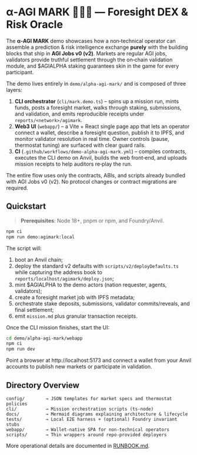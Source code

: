 # α‑AGI MARK 🔮🌌✨ — Foresight DEX & Risk Oracle

The **α‑AGI MARK** demo showcases how a non‑technical operator can assemble a
prediction & risk intelligence exchange **purely** with the building blocks that
ship in **AGI Jobs v0 (v2)**. Markets are regular AGI jobs, validators provide
truthful settlement through the on‑chain validation module, and $AGIALPHA
staking guarantees skin in the game for every participant.

The demo lives entirely in `demo/alpha-agi-mark/` and is composed of three
layers:

1. **CLI orchestrator** (`cli/mark.demo.ts`) – spins up a mission run, mints
   funds, posts a foresight market, walks through staking, submissions, and
   validation, and emits reproducible receipts under `reports/<network>/agimark`.
2. **Web3 UI** (`webapp/`) – a Vite + React single page app that lets an
   operator connect a wallet, describe a foresight question, publish it to IPFS,
   and monitor validator resolution in real time. Owner controls (pause,
   thermostat tuning) are surfaced with clear guard rails.
3. **CI** (`.github/workflows/demo-alpha-agi-mark.yml`) – compiles contracts,
   executes the CLI demo on Anvil, builds the web front‑end, and uploads mission
   receipts to help auditors re‑play the run.

The entire flow uses only the contracts, ABIs, and scripts already bundled with
AGI Jobs v0 (v2). No protocol changes or contract migrations are required.

## Quickstart

> **Prerequisites**: Node 18+, pnpm or npm, and Foundry/Anvil.

```bash
npm ci
npm run demo:agimark:local
```

The script will:

1. boot an Anvil chain;
2. deploy the standard v2 defaults with `scripts/v2/deployDefaults.ts` while
   capturing the address book to
   `reports/localhost/agimark/deploy.json`;
3. mint $AGIALPHA to the demo actors (nation requester, agents, validators);
4. create a foresight market job with IPFS metadata;
5. orchestrate stake deposits, submissions, validator commits/reveals, and
   final settlement;
6. emit `mission.md` plus granular transaction receipts.

Once the CLI mission finishes, start the UI:

```bash
cd demo/alpha-agi-mark/webapp
npm ci
npm run dev
```

Point a browser at http://localhost:5173 and connect a wallet from your Anvil
accounts to publish new markets or participate in validation.

## Directory Overview

```text
config/        → JSON templates for market specs and thermostat policies
cli/           → Mission orchestration scripts (ts-node)
docs/          → Mermaid diagrams explaining architecture & lifecycle
tests/         → Local E2E harness + (optional) Foundry invariant stubs
webapp/        → Wallet-native SPA for non-technical operators
scripts/       → Thin wrappers around repo-provided deployers
```

More operational details are documented in [RUNBOOK.md](./RUNBOOK.md).
